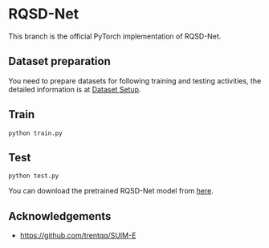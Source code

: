 # RQSD-Net
This branch is the official PyTorch implementation of RQSD-Net.
## Dataset preparation 
You need to prepare datasets for following training and testing activities, the detailed information is at [Dataset Setup](data/readme.md).

## Train
``` 
python train.py
```
## Test
```
python test.py
```
You can download the pretrained RQSD-Net model from [here](https://drive.google.com/file/d/14JpdY4eciYTQQ5Wb4-_rgCZqnBQdOT9N/view?usp=sharing).


## Acknowledgements
- https://github.com/trentqq/SUIM-E

